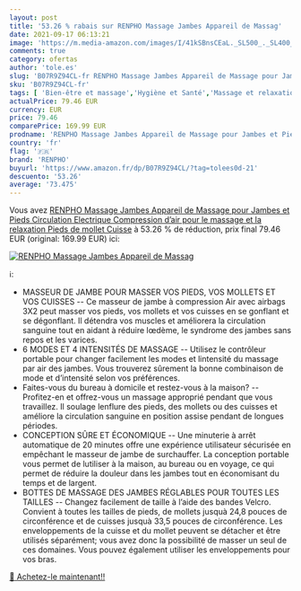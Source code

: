```yaml
---
layout: post
title: '53.26 % rabais sur RENPHO Massage Jambes Appareil de Massag'
date: 2021-09-17 06:13:21
image: 'https://m.media-amazon.com/images/I/41kSBnsCEaL._SL500_._SL400_.jpg'
comments: true
category: ofertas
author: 'tole.es'
slug: 'B07R9Z94CL-fr RENPHO Massage Jambes Appareil de Massage pour Jambes et...'
sku: 'B07R9Z94CL-fr'
tags: [ 'Bien-être et massage','Hygiène et Santé','Massage et relaxation','Masseurs électriques','Masseurs électriques pour les pieds','renpho', ]
actualPrice: 79.46 EUR
currency: EUR
price: 79.46
comparePrice: 169.99 EUR
prodname: 'RENPHO Massage Jambes Appareil de Massage pour Jambes et Pieds Circulation Electrique Compression d’air pour le massage et la relaxation Pieds de mollet Cuisse'
country: 'fr'
flag: '🇫🇷'
brand: 'RENPHO'
buyurl: 'https://www.amazon.fr/dp/B07R9Z94CL/?tag=tolees0d-21'
descuento: '53.26'
average: '73.475'
---
```


Vous avez [RENPHO Massage Jambes Appareil de Massage pour Jambes et Pieds Circulation Electrique Compression d’air pour le massage et la relaxation Pieds de mollet Cuisse](https://www.amazon.fr/dp/B07R9Z94CL/?tag=tolees0d-21)  à  53.26 % de réduction, prix final  79.46 EUR (original: 169.99 EUR) ici:

[![RENPHO Massage Jambes Appareil de Massag](https://m.media-amazon.com/images/I/41kSBnsCEaL._SL500_._SL400_.jpg)](https://www.amazon.fr/dp/B07R9Z94CL/?tag=tolees0d-21)

ℹ️:

- MASSEUR DE JAMBE POUR MASSER VOS PIEDS, VOS MOLLETS ET VOS CUISSES -- Ce masseur de jambe à compression Air avec airbags 3X2 peut masser vos pieds, vos mollets et vos cuisses en se gonflant et se dégonflant. Il détendra vos muscles et améliorera la circulation sanguine tout en aidant à réduire lœdème, le syndrome des jambes sans repos et les varices.
- 6 MODES ET 4 INTENSITÉS DE MASSAGE -- Utilisez le contrôleur portable pour changer facilement les modes et lintensité du massage par air des jambes. Vous trouverez sûrement la bonne combinaison de mode et d’intensité selon vos préférences.
- Faites-vous du bureau à domicile et restez-vous à la maison? -- Profitez-en et offrez-vous un massage approprié pendant que vous travaillez. Il soulage lenflure des pieds, des mollets ou des cuisses et améliore la circulation sanguine en position assise pendant de longues périodes.
- CONCEPTION SÛRE ET ÉCONOMIQUE -- Une minuterie à arrêt automatique de 20 minutes offre une expérience utilisateur sécurisée en empêchant le masseur de jambe de surchauffer. La conception portable vous permet de lutiliser à la maison, au bureau ou en voyage, ce qui permet de réduire la douleur dans les jambes tout en économisant du temps et de largent.
- BOTTES DE MASSAGE DES JAMBES RÉGLABLES POUR TOUTES LES TAILLES -- Changez facilement de taille à l’aide des bandes Velcro. Convient à toutes les tailles de pieds, de mollets jusquà 24,8 pouces de circonférence et de cuisses jusquà 33,5 pouces de circonférence. Les enveloppements de la cuisse et du mollet peuvent se détacher et être utilisés séparément; vous avez donc la possibilité de masser un seul de ces domaines. Vous pouvez également utiliser les enveloppements pour vos bras.

[🛒 Achetez-le maintenant!!](https://www.amazon.fr/dp/B07R9Z94CL/?tag=tolees0d-21)
